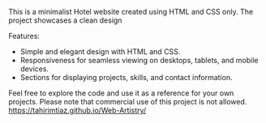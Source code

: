 
This is a minimalist Hotel website created using HTML and CSS only. The project showcases a clean design

Features:
- Simple and elegant design with HTML and CSS.
- Responsiveness for seamless viewing on desktops, tablets, and mobile devices.
- Sections for displaying projects, skills, and contact information.

Feel free to explore the code and use it as a reference for your own projects. Please note that commercial use of this project is not allowed.
https://tahirimtiaz.github.io/Web-Artistry/
